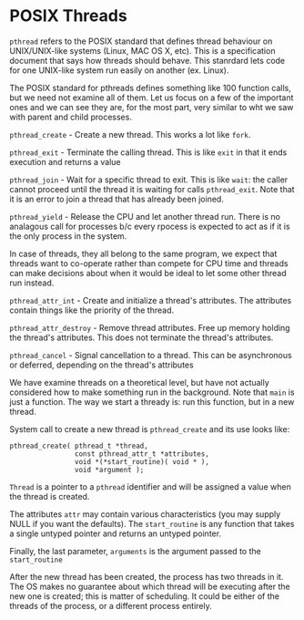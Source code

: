 # POSIX Threads

```pthread``` refers to the POSIX standard that defines thread behaviour on UNIX/UNIX-like systems (Linux, MAC OS X, etc).
This is a specification document that says how threads should behave. This stanrdard lets code for one UNIX-like system
run easily on another (ex. Linux).

The POSIX standard for pthreads defines something like 100 function calls, but we need not examine all of them. Let us focus
on a few of the important ones and we can see they are, for the most part, very similar to wht we saw with parent and child processes.

```pthread_create``` - Create a new thread. This works a lot like ```fork```.

```pthread_exit``` - Terminate the calling thread. This is like ```exit``` in that it ends execution and returns a value

```pthread_join``` - Wait for a specific thread to exit. This is like ```wait```: the caller cannot proceed until the thread
it is waiting for calls ```pthread_exit```. Note that it is an error to join a thread that has already been joined.

```pthread_yield``` - Release the CPU and let another thread run. There is no analagous call for processes
b/c every rpocess is expected to act as if it is the only process in the system.

In case of threads, they all belong to the same program, we expect that threads want to co-operate
rather than compete for CPU time and threads can make decisions about when it would be ideal to let some other thread
run instead.

```pthread_attr_int``` - Create and initialize a thread's attributes. The attributes contain things like
the priority of the thread.

```pthread_attr_destroy``` - Remove thread attributes. Free up memory holding the thread's attributes. This does not
terminate the thread's attributes.

```pthread_cancel``` - Signal cancellation to a thread. This can be asynchronous or deferred, depending on the thread's attributes

We have examine threads on a theoretical level, but have not actually considered how to make something run in the background. Note
that ```main``` is just a function. The way we start a thready is: run this function, but in a new thread.

System call to create a new thread is ```pthread_create``` and its use looks like:

```
pthread_create( pthread_t *thread,
                const pthread_attr_t *attributes,
                void *(*start_routine)( void * ),
                void *argument );
```

```Thread``` is a pointer to a ```pthread``` identifier and will be assigned a value when the thread is created.

The attributes ```attr``` may contain various characteristics (you may supply NULL if you want the defaults). The
```start_routine``` is any function that takes a single untyped pointer and returns an untyped pointer.

Finally, the last parameter, ```arguments``` is the argument passed to the ```start_routine```

After the new thread has been created, the process has two threads in it. The OS makes no guarantee about
which thread will be executing after the new one is created; this is matter of scheduling. It could be
either of the threads of the process, or a different process entirely.
